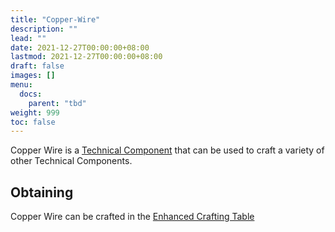 ```yaml
---
title: "Copper-Wire"
description: ""
lead: ""
date: 2021-12-27T00:00:00+08:00
lastmod: 2021-12-27T00:00:00+08:00
draft: false
images: []
menu: 
  docs:
    parent: "tbd"
weight: 999
toc: false
---
```


Copper Wire is a [Technical Component](/docs/slimefun/technical-components) that can be used to craft a variety of other Technical Components.

## Obtaining

Copper Wire can be crafted in the [Enhanced Crafting Table](/docs/slimefun/enhanced-crafting-table)
